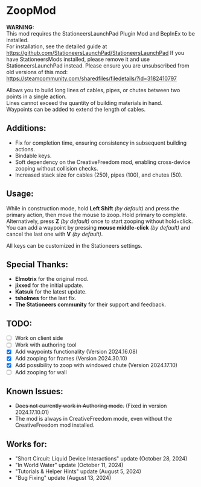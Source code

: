 # ZoopMod

**WARNING:**  
This mod requires the StationeersLaunchPad Plugin Mod and BepInEx to be installed.  
For installation, see the detailed guide at https://github.com/StationeersLaunchPad/StationeersLaunchPad
If you have StationeersMods installed, please remove it and use StationeersLaunchPad instead.
Please ensure you are unsubscribed from old versions of this mod:  
https://steamcommunity.com/sharedfiles/filedetails/?id=3182410797

Allows you to build long lines of cables, pipes, or chutes between two points in a single action.  
Lines cannot exceed the quantity of building materials in hand.  
Waypoints can be added to extend the length of cables.

## Additions:
- Fix for completion time, ensuring consistency in subsequent building actions.
- Bindable keys.
- Soft dependency on the CreativeFreedom mod, enabling cross-device zooping without collision checks.
- Increased stack size for cables (250), pipes (100), and chutes (50).

## Usage:
While in construction mode, hold **Left Shift** _(by default)_ and press the primary action, then move the mouse to zoop. Hold primary to complete.  
Alternatively, press **Z** _(by default)_ once to start zooping without hold+click.  
You can add a waypoint by pressing **mouse middle-click** _(by default)_ and cancel the last one with **V** _(by default)_.

All keys can be customized in the Stationeers settings.

## Special Thanks:
- **Elmotrix** for the original mod.
- **jixxed** for the initial update.
- **Katsuk** for the latest update.
- **tsholmes** for the last fix.
- **The Stationeers community** for their support and feedback.

## TODO:
- [ ] Work on client side
- [ ] Work with authoring tool
- [x] Add waypoints functionality (Version 2024.16.08)
- [x] Add zooping for frames (Version 2024.30.10)
- [x] Add possibility to zoop with windowed chute (Version 2024.17.10)
- [ ] Add zooping for wall

## Known Issues:
- ~~Does not currently work in Authoring mode.~~ (Fixed in version 2024.17.10.01)
- The mod is always in CreativeFreedom mode, even without the CreativeFreedom mod installed.

## Works for:
- "Short Circuit: Liquid Device Interactions" update (October 28, 2024)
- "In World Water" update (October 11, 2024)
- "Tutorials & Helper Hints" update (August 5, 2024)
- "Bug Fixing" update (August 13, 2024)
